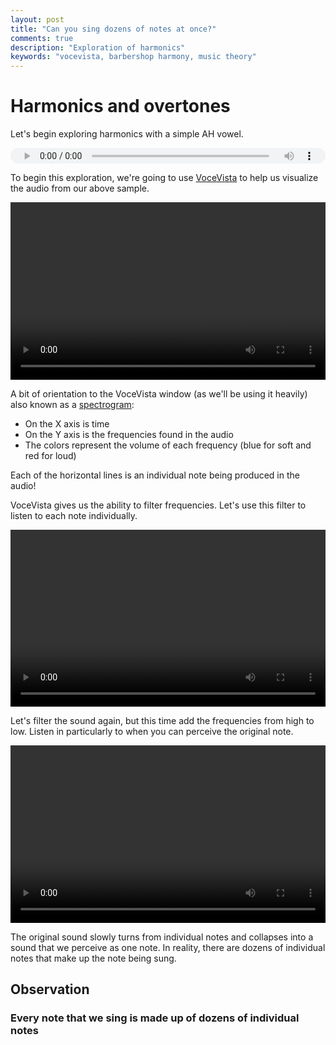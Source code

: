 ```yaml
---
layout: post
title: "Can you sing dozens of notes at once?"
comments: true
description: "Exploration of harmonics"
keywords: "vocevista, barbershop harmony, music theory"
---
```


# Harmonics and overtones

Let's begin exploring harmonics with a simple AH vowel.

<div style="position: relative; overflow: hidden; width: 100%; padding-top: 5%">
    <audio controls style="position: absolute; top: 0; left: 0; width: 100%; height: 100%;">
        <source src="/assets/00-harmonics/00_intro_ah.flac" type="audio/flac">
        Your browser does not support the audio tag.
    </audio>
</div>

To begin this exploration, we're going to use [VoceVista](https://www.vocevista.com/) to help
us visualize the audio from our above sample.

<div style="position: relative; overflow: hidden; width: 100%; padding-top: 56.25%;">
    <video controls style="position: absolute; top: 0; left: 0; width: 100%; height: 100%;">
        <source src="/assets/00-harmonics/01_ah.mp4" type="video/mp4">
        Your browser does not support the video tag.
    </video>
</div>

A bit of orientation to the VoceVista window (as we'll be using it heavily) also known
as a [spectrogram](https://en.wikipedia.org/wiki/Spectrogram):

* On the X axis is time
* On the Y axis is the frequencies found in the audio
* The colors represent the volume of each frequency (blue for soft and red for loud)

Each of the horizontal lines is an individual note being produced in the audio!

VoceVista gives us the ability to filter frequencies. Let's use this filter to listen
to each note individually.

<div style="position: relative; overflow: hidden; width: 100%; padding-top: 56.25%;">
    <video controls style="position: absolute; top: 0; left: 0; width: 100%; height: 100%;">
        <source src="/assets/00-harmonics/02_ah_individual_notes.mp4" type="video/mp4">
        Your browser does not support the video tag.
    </video>
</div>

Let's filter the sound again, but this time add the frequencies from high to low. Listen
in particularly to when you can perceive the original note.

<div style="position: relative; overflow: hidden; width: 100%; padding-top: 56.25%;">
    <video controls style="position: absolute; top: 0; left: 0; width: 100%; height: 100%;">
        <source src="/assets/00-harmonics/03_adding_from_top.mp4" type="video/mp4">
        Your browser does not support the video tag.
    </video>
</div>

The original sound slowly turns from individual notes and collapses into a sound that 
we perceive as one note. In reality, there are dozens of individual notes that make up
the note being sung.

## Observation 

### Every note that we sing is made up of dozens of individual notes
